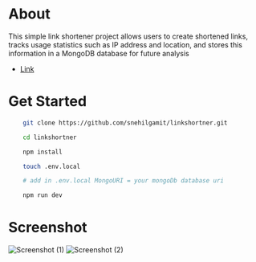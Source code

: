 # About

This simple link shortener project allows users to create shortened links, tracks usage statistics such as IP address and location, and stores this information in a MongoDB database for future analysis
- [Link](https://limk.site)

# Get Started

```bash
    git clone https://github.com/snehilgamit/linkshortner.git

    cd linkshortner

    npm install

    touch .env.local

    # add in .env.local MongoURI = your mongoDb database uri

    npm run dev
```
# Screenshot

![Screenshot (1)](https://limk.site/screenshot01.png)
![Screenshot (2)](https://limk.site/screenshot02.png)



